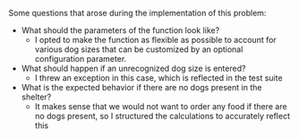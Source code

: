 Some questions that arose during the implementation of this problem:
- What should the parameters of the function look like?
  - I opted to make the function as flexible as possible to account for various dog sizes that can be customized by an optional configuration parameter. 
- What should happen if an unrecognized dog size is entered?
  - I threw an exception in this case, which is reflected in the test suite
- What is the expected behavior if there are no dogs present in the shelter?
  - It makes sense that we would not want to order any food if there are no dogs present, so I structured the calculations to accurately reflect this